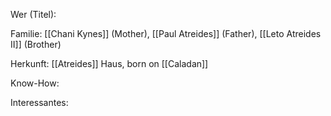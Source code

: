 Wer (Titel):

Familie: [[Chani Kynes]] (Mother), [[Paul Atreides]] (Father), [[Leto Atreides II]] (Brother)

Herkunft:  [[Atreides]] Haus, born on [[Caladan]] 

Know-How:

Interessantes: